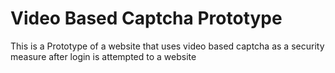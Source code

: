 # Video Based Captcha Prototype
 This is a Prototype of a website that uses video based captcha as a security measure after login is attempted to a website
